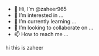 - 👋 Hi, I’m @zaheer965
- 👀 I’m interested in ...
- 🌱 I’m currently learning ...
- 💞️ I’m looking to collaborate on ...
- 📫 How to reach me ...

<!---
zaheer965/zaheer965 is a ✨ special ✨ repository because its `README.md` (this file) appears on your GitHub profile.
You can click the Preview link to take a look at your changes.
--->hi this is zaheer
